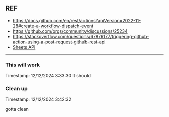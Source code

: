 ## REF
  - https://docs.github.com/en/rest/actions?apiVersion=2022-11-28#create-a-workflow-dispatch-event
  - https://github.com/orgs/community/discussions/25234
  - https://stackoverflow.com/questions/67876177/triggering-github-action-using-a-post-request-github-rest-api
  - [Sheets API](https://developers.google.com/sheets/api/quickstart/python)

---


### This will work
Timestamp: 12/12/2024 3:33:30
It should

### Clean up
Timestamp: 12/12/2024 3:42:32 

gotta clean

